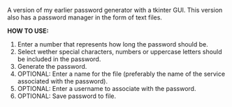 A version of my earlier password generator with a tkinter GUI.
This version also has a password manager in the form of text files.

**HOW TO USE:**
1. Enter a number that represents how long the password should be.
2. Select wether special characters, numbers or uppercase letters should be included in the password.
3. Generate the password.
4. OPTIONAL: Enter a name for the file (preferably the name of the service associated with the password).
5. OPTIONAL: Enter a username to associate with the password.
6. OPTIONAL: Save password to file.